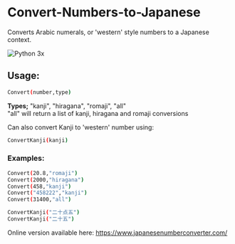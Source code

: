 # Convert-Numbers-to-Japanese
Converts Arabic numerals, or 'western' style numbers to a Japanese context.

![Python 3x](https://img.shields.io/badge/python-3.x-blue.svg)

## Usage:
``` bash
Convert(number,type)
``` 
**Types;** "kanji", "hiragana", "romaji", "all"\
"all" will return a list of kanji, hiragana and romaji conversions

Can also convert Kanji to 'western' number using:
``` bash
ConvertKanji(kanji)
``` 

### Examples:
``` bash
Convert(20.8,"romaji")
Convert(2000,"hiragana")
Convert(458,"kanji")
Convert("458222","kanji")
Convert(31400,"all")
``` 

``` bash
ConvertKanji("二十点五")
ConvertKanji("二十五")
``` 

Online version available here: https://www.japanesenumberconverter.com/
